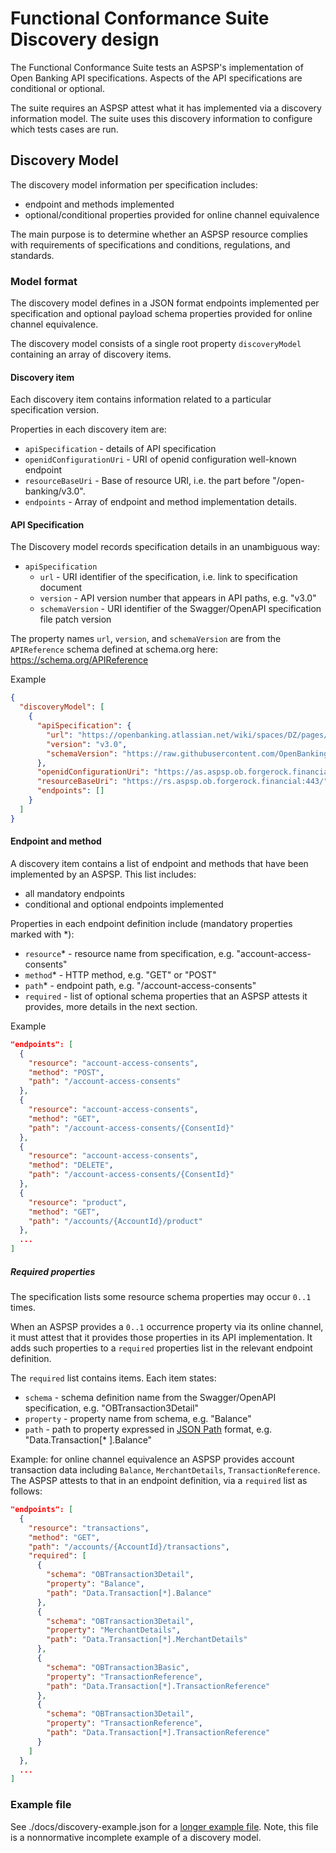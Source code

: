 # Functional Conformance Suite Discovery design

The Functional Conformance Suite tests an ASPSP's implementation of Open Banking
API specifications. Aspects of the API specifications are conditional or optional.

The suite requires an ASPSP attest what it has implemented via a discovery
information model. The suite uses this discovery information to configure which tests cases are run.

## Discovery Model

The discovery model information per specification includes:
* endpoint and methods implemented
* optional/conditional properties provided for online channel equivalence

The main purpose is to determine whether an ASPSP resource complies with
requirements of specifications and conditions, regulations, and standards.

### Model format

The discovery model defines in a JSON format endpoints implemented per specification and optional payload schema properties provided for online channel equivalence.

The discovery model consists of a single root property `discoveryModel`
containing an array of discovery items.

#### Discovery item

Each discovery item contains information
related to a particular specification version.

Properties in each discovery item are:
* `apiSpecification` - details of API specification
* `openidConfigurationUri` - URI of openid configuration well-known endpoint
* `resourceBaseUri` - Base of resource URI, i.e. the part before "/open-banking/v3.0".
* `endpoints` - Array of endpoint and method implementation details.

#### API Specification

The Discovery model records specification details in an unambiguous way:

* `apiSpecification`
  * `url` - URI identifier of the specification, i.e. link to specification document
  * `version` - API version number that appears in API paths, e.g. "v3.0"
  * `schemaVersion` - URI identifier of the Swagger/OpenAPI specification file patch version

The property names `url`, `version`, and `schemaVersion` are from the `APIReference`
schema defined at schema.org here: https://schema.org/APIReference

Example

```json
{
  "discoveryModel": [
    {
      "apiSpecification": {
        "url": "https://openbanking.atlassian.net/wiki/spaces/DZ/pages/642090641/Account+and+Transaction+API+Specification+-+v3.0",
        "version": "v3.0",
        "schemaVersion": "https://raw.githubusercontent.com/OpenBankingUK/read-write-api-specs/v3.0.0/dist/account-info-swagger.json"
      },
      "openidConfigurationUri": "https://as.aspsp.ob.forgerock.financial/oauth2/.well-known/openid-configuration",
      "resourceBaseUri": "https://rs.aspsp.ob.forgerock.financial:443/",
      "endpoints": []
    }
  ]
}
```

#### Endpoint and method

A discovery item contains a list of endpoint and methods that have been
implemented by an ASPSP. This list includes:
  * all mandatory endpoints
  * conditional and optional endpoints implemented

Properties in each endpoint definition include (mandatory properties marked with *):
  - `resource`* - resource name from specification, e.g. "account-access-consents"
  - `method`* - HTTP method, e.g. "GET" or "POST"
  - `path`* - endpoint path, e.g. "/account-access-consents"
  - `required` - list of optional schema properties that an ASPSP attests it provides, more details in the next section.

Example

```json
"endpoints": [
  {
    "resource": "account-access-consents",
    "method": "POST",
    "path": "/account-access-consents"
  },
  {
    "resource": "account-access-consents",
    "method": "GET",
    "path": "/account-access-consents/{ConsentId}"
  },
  {
    "resource": "account-access-consents",
    "method": "DELETE",
    "path": "/account-access-consents/{ConsentId}"
  },
  {
    "resource": "product",
    "method": "GET",
    "path": "/accounts/{AccountId}/product"
  },
  ...
]
```

##### Required properties

The specification lists some resource schema properties may occur `0..1` times.

When an ASPSP provides a `0..1` occurrence property via its online channel,
it must attest that it provides those properties in its API implementation. It adds
such properties to a `required` properties list in the relevant endpoint definition.

The `required` list contains items. Each item states:
 * `schema` - schema definition name from the Swagger/OpenAPI specification, e.g. "OBTransaction3Detail"
 * `property` - property name from schema, e.g. "Balance"
 * `path` - path to property expressed in [JSON Path](https://goessner.net/articles/JsonPath/) format, e.g. "Data.Transaction[* ].Balance"

Example: for online channel equivalence an ASPSP provides account
transaction data including `Balance`, `MerchantDetails`, `TransactionReference`.
The ASPSP attests to that in an endpoint definition, via a `required` list
as follows:

```json
"endpoints": [
  {
    "resource": "transactions",
    "method": "GET",
    "path": "/accounts/{AccountId}/transactions",
    "required": [
      {
        "schema": "OBTransaction3Detail",
        "property": "Balance",
        "path": "Data.Transaction[*].Balance"
      },
      {
        "schema": "OBTransaction3Detail",
        "property": "MerchantDetails",
        "path": "Data.Transaction[*].MerchantDetails"
      },
      {
        "schema": "OBTransaction3Basic",
        "property": "TransactionReference",
        "path": "Data.Transaction[*].TransactionReference"
      },
      {
        "schema": "OBTransaction3Detail",
        "property": "TransactionReference",
        "path": "Data.Transaction[*].TransactionReference"
      }
    ]
  },
  ...
]
```

### Example file

See ./docs/discovery-example.json for a [longer example file](./discovery-example.json).
Note, this file is a nonnormative incomplete example of a discovery model.

